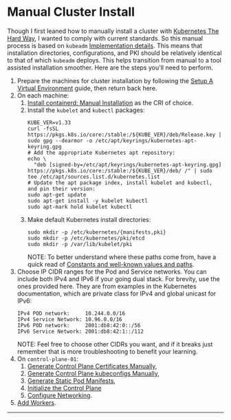 # Manual Cluster Install

Though I first leaned how to manually install a cluster with
[Kubernetes The Hard Way], I wanted to comply with current standards. So this
manual process is based on `kubeadm` [Implementation details]. This means that
installation directories, configurations, and PKI should be relatively identical
to that of which `kubeadm` deploys. This helps transition from manual to a tool
assisted installation smoother. Here are the steps you'll need to perform.

1. Prepare the machines for cluster installation by following the
   [Setup A Virtual Environment] guide, then return back here.
2. On each machine:
   1. [Install containerd: Manual Installation] as the CRI of choice.
   2. Install the `kubelet` and `kubectl` packages:
      ```shell
      KUBE_VER=v1.33
      curl -fsSL https://pkgs.k8s.io/core:/stable:/${KUBE_VER}/deb/Release.key | sudo gpg --dearmor -o /etc/apt/keyrings/kubernetes-apt-keyring.gpg
      # Add the appropriate Kubernetes apt repository:
      echo \
        "deb [signed-by=/etc/apt/keyrings/kubernetes-apt-keyring.gpg] https://pkgs.k8s.io/core:/stable:/${KUBE_VER}/deb/ /" | sudo tee /etc/apt/sources.list.d/kubernetes.list
      # Update the apt package index, install kubelet and kubectl, and pin their version:
      sudo apt-get update
      sudo apt-get install -y kubelet kubectl
      sudo apt-mark hold kubelet kubectl
      ```
   3. Make default Kubernetes install directories:
      ```shell
      sudo mkdir -p /etc/kubernetes/{manifests,pki}
      sudo mkdir -p /etc/kubernetes/pki/etcd
      sudo mkdir -p /var/lib/kubelet/pki
      ```
      NOTE: To better understand where these paths come from, have a quick read
      of [Constants and well-known values and paths].
3. Choose IP CIDR ranges for the Pod and Service networks. You can include
   both IPv4 and IPv6 if your going dual stack. For brevity, use the ones
   provided here. They are from examples in the Kubernetes documentation, which
   are private class for IPv4 and global unicast for IPv6:
   ```text
   IPv4 POD network:     10.244.0.0/16
   IPv4 Service Network: 10.96.0.0/16
   IPv6 POD network:     2001:db8:42:0::/56
   IPv6 Service Network: 2001:db8:42:1::/112
   ```
   NOTE: Feel free to choose other CIDRs you want, and if it breaks just
   remember that is more troubleshooting to benefit your learning.
4. On `control-plane-01`:
   1. [Generate Control Plane Certificates Manually],
   2. [Generate Control Plane kubeconfigs Manually],
   3. [Generate Static Pod Manifests],
   4. [Initialize the Control Plane]
   5. [Configure Networking].
5. [Add Workers].

---

[Kubernetes The Hard Way]: https://github.com/kelseyhightower/kubernetes-the-hard-way
[Constants and well-known values and paths]: https://kubernetes.io/docs/reference/setup-tools/kubeadm/implementation-details/#constants-and-well-known-values-and-paths
[Implementation details]: https://kubernetes.io/docs/reference/setup-tools/kubeadm/implementation-details/#constants-and-well-known-values-and-paths
[Generate Control Plane kubeconfigs Manually]: /kubernetes/4.2-generate-control-plane-kubeconfigs-manually.md
[Generate Static Pod Manifests]: /kubernetes/4.3-generate-static-pod-manifests.md
[Configure Networking]: /kubernetes/4.5-configure-networking.md
[Add Workers]: /kubernetes/4.6-add-workers.md
[Setup A Virtual Environment]: /kubernetes/2.0-setup-a-virtual-environment.md
[Install containerd: Manual Installation]: /kubernetes/3.0-install-containerd.md
[Generate Control Plane Certificates Manually]: /kubernetes/4.1-generate-control-plane-certificates-manually.md
[Initialize the Control Plane]: /kubernetes/4.4-initialize-the-control-plane.md
